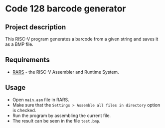 # Code 128 barcode generator
## Project description
This RISC-V program generates a barcode from a given string and saves it as a BMP file.

## Requirements
- [RARS](https://github.com/TheThirdOne/rars) - the RISC-V Assembler and Runtime System.

## Usage
- Open `main.asm` file in RARS.
- Make sure that the `Settings > Assemble all files in directory` option is checked.
- Run the program by assembling the current file.
- The result can be seen in the file `test.bmp`.
